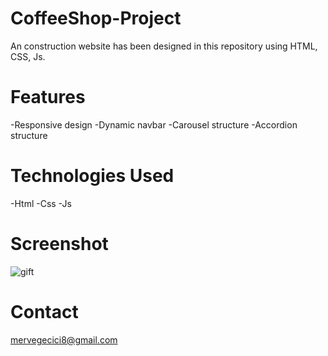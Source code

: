 # CoffeeShop-Project
An construction website has been designed in this repository using HTML, CSS, Js.

# Features
-Responsive design -Dynamic navbar -Carousel structure -Accordion structure

# Technologies Used
-Html -Css -Js 

# Screenshot
![gift](https://github.com/user-attachments/assets/fe02afc5-4b44-44a8-8016-c22423e04cc3)

# Contact
mervegecici8@gmail.com
